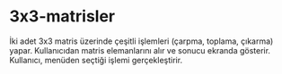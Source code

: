 # 3x3-matrisler
İki adet 3x3 matris üzerinde çeşitli işlemleri (çarpma, toplama, çıkarma) yapar. Kullanıcıdan matris elemanlarını alır ve sonucu ekranda gösterir. Kullanıcı, menüden seçtiği işlemi gerçekleştirir.
